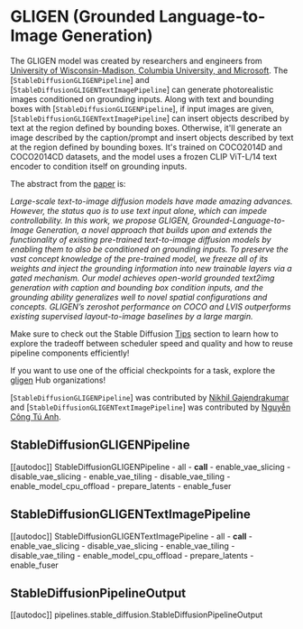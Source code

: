 <!--Copyright 2024 The GLIGEN Authors and The HuggingFace Team. All rights reserved.

Licensed under the Apache License, Version 2.0 (the "License"); you may not use this file except in compliance with
the License. You may obtain a copy of the License at

http://www.apache.org/licenses/LICENSE-2.0

Unless required by applicable law or agreed to in writing, software distributed under the License is distributed on
an "AS IS" BASIS, WITHOUT WARRANTIES OR CONDITIONS OF ANY KIND, either express or implied. See the License for the
specific language governing permissions and limitations under the License.
-->

# GLIGEN (Grounded Language-to-Image Generation)

The GLIGEN model was created by researchers and engineers from [University of Wisconsin-Madison, Columbia University, and Microsoft](https://github.com/gligen/GLIGEN). The [`StableDiffusionGLIGENPipeline`] and [`StableDiffusionGLIGENTextImagePipeline`] can generate photorealistic images conditioned on grounding inputs. Along with text and bounding boxes with [`StableDiffusionGLIGENPipeline`], if input images are given, [`StableDiffusionGLIGENTextImagePipeline`] can insert objects described by text at the region defined by bounding boxes. Otherwise, it'll generate an image described by the caption/prompt and insert objects described by text at the region defined by bounding boxes. It's trained on COCO2014D and COCO2014CD datasets, and the model uses a frozen CLIP ViT-L/14 text encoder to condition itself on grounding inputs.

The abstract from the [paper](https://huggingface.co/papers/2301.07093) is:

*Large-scale text-to-image diffusion models have made amazing advances. However, the status quo is to use text input alone, which can impede controllability. In this work, we propose GLIGEN, Grounded-Language-to-Image Generation, a novel approach that builds upon and extends the functionality of existing pre-trained text-to-image diffusion models by enabling them to also be conditioned on grounding inputs. To preserve the vast concept knowledge of the pre-trained model, we freeze all of its weights and inject the grounding information into new trainable layers via a gated mechanism. Our model achieves open-world grounded text2img generation with caption and bounding box condition inputs, and the grounding ability generalizes well to novel spatial configurations and concepts. GLIGEN’s zeroshot performance on COCO and LVIS outperforms existing supervised layout-to-image baselines by a large margin.*

<Tip>

Make sure to check out the Stable Diffusion [Tips](https://huggingface.co/docs/diffusers/en/api/pipelines/stable_diffusion/overview#tips) section to learn how to explore the tradeoff between scheduler speed and quality and how to reuse pipeline components efficiently!

If you want to use one of the official checkpoints for a task, explore the [gligen](https://huggingface.co/gligen) Hub organizations!

</Tip>

[`StableDiffusionGLIGENPipeline`] was contributed by [Nikhil Gajendrakumar](https://github.com/nikhil-masterful) and [`StableDiffusionGLIGENTextImagePipeline`] was contributed by [Nguyễn Công Tú Anh](https://github.com/tuanh123789).

## StableDiffusionGLIGENPipeline

[[autodoc]] StableDiffusionGLIGENPipeline
	- all
	- __call__
	- enable_vae_slicing
	- disable_vae_slicing
	- enable_vae_tiling
	- disable_vae_tiling
	- enable_model_cpu_offload
	- prepare_latents
	- enable_fuser

## StableDiffusionGLIGENTextImagePipeline

[[autodoc]] StableDiffusionGLIGENTextImagePipeline
	- all
	- __call__
	- enable_vae_slicing
	- disable_vae_slicing
	- enable_vae_tiling
	- disable_vae_tiling
	- enable_model_cpu_offload
	- prepare_latents
	- enable_fuser

## StableDiffusionPipelineOutput

[[autodoc]] pipelines.stable_diffusion.StableDiffusionPipelineOutput
